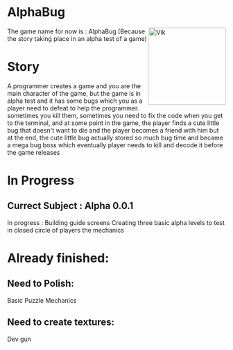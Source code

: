 # AlphaBug
<img src="" align="right"
     alt="Vik" width="178" height="178">

The game name for now is : AlphaBug (Because the story taking place in an alpha test of a game)

# Story  
A programmer creates a game and you are the main character of the game, but the game is in alpha test and it has some bugs which you as a player need to defeat to help the programmer.
sometimes you kill them, sometimes you need to fix the code when you get to the terminal, and at some point in the game, the player finds a cute little bug that doesn't want to die and the player becomes a friend with him but at the end, the cute little bug actually stored so much bug time and became a mega bug boss which eventually player needs to kill and decode it before the game releases

# In Progress
## Currect Subject : Alpha 0.0.1
In progress : Building guide screens
Creating three basic alpha levels to test in closed circle of players the mechanics
# Already finished: 
## Need to Polish:
Basic Puzzle Mechanics

## Need to create textures:
Dev gun
